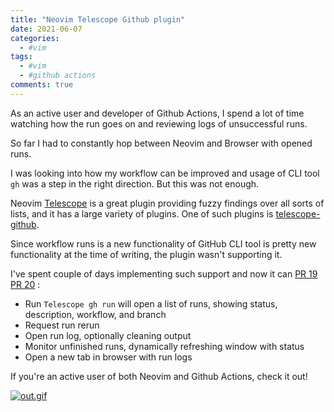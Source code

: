 ```yaml
---
title: "Neovim Telescope Github plugin"
date: 2021-06-07
categories:
  - #vim
tags:
  - #vim
  - #github actions
comments: true
---
```


As an active user and developer of Github Actions, I spend a lot of time
watching how the run goes on and reviewing logs of unsuccessful runs.

So far I had to constantly hop between Neovim and Browser with opened runs.

I was looking into how my workflow can be improved and usage of CLI tool `gh`
was a step in the right direction. But this was not enough.

Neovim [Telescope](https://github.com/nvim-telescope/telescope.nvim) is a great
plugin providing fuzzy findings over all sorts of lists, and it has a large
variety of plugins. One of such plugins is
[telescope-github](https://github.com/nvim-telescope/telescope-github.nvim).

Since workflow runs is a new functionality of GitHub CLI tool is pretty new
functionality at the time of writing, the plugin wasn't supporting it.

I've spent couple of days implementing such support and now it can
[PR 19](https://github.com/nvim-telescope/telescope-github.nvim/pull/19) 
[PR 20](https://github.com/nvim-telescope/telescope-github.nvim/pull/20) :
- Run `Telescope gh run` will open a list of runs, showing status, description,
  workflow, and branch
- Request run rerun
- Open run log, optionally cleaning output
- Monitor unfinished runs, dynamically refreshing window with status
- Open a new tab in browser with run logs

If you're an active user of both Neovim and Github Actions, check it out!

[![out.gif](https://i.postimg.cc/hPLbXJCK/out.gif)](https://postimg.cc/Wh4JK4Ly)
